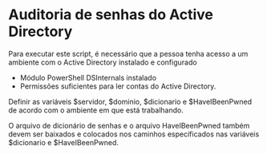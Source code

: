 # Auditoria de senhas do Active Directory
Para executar este script, é necessário que a pessoa tenha acesso a um ambiente com o Active Directory instalado e configurado

 - Módulo PowerShell DSInternals instalado 
 - Permissões suficientes para ler contas do Active Directory.

Definir as variáveis $servidor, $dominio, $dicionario e $HaveIBeenPwned de acordo com o ambiente em que está trabalhando. 

O arquivo de dicionário de senhas e o arquivo HaveIBeenPwned também devem ser baixados e colocados nos caminhos especificados nas variáveis $dicionario e $HaveIBeenPwned.
